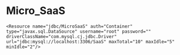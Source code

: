 # Micro_SaaS

    <Resource name="jdbc/MicroSaaS" auth="Container" type="javax.sql.DataSource" username="root" password="" driverClassName="com.mysql.cj.jdbc.Driver" url="jdbc:mysql://localhost:3306/SaaS" maxTotal="10" maxIdle="5" minIdle="2"/>
